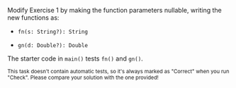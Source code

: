 

Modify Exercise 1 by making the function parameters nullable, writing the new
functions as:

- `fn(s: String?): String`

- `gn(d: Double?): Double`

The starter code in `main()` tests `fn()` and `gn()`.

<sub> This task doesn't contain automatic tests,
so it's always marked as "Correct" when you run "Check".
Please compare your solution with the one provided! </sub>
